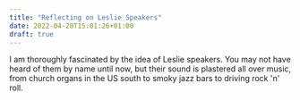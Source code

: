 ```yaml
---
title: "Reflecting on Leslie Speakers"
date: 2022-04-20T15:01:26+01:00
draft: true
---
```


I am thoroughly fascinated by the idea of Leslie speakers. You may not have heard of them by name until now, but their sound is plastered all over music, from church organs in the US south to smoky jazz bars to driving rock 'n' roll.

